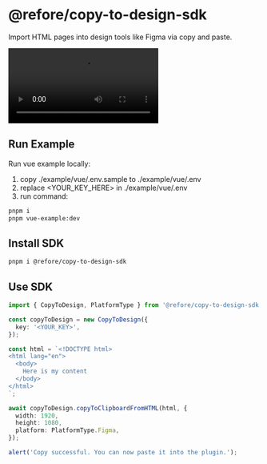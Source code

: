 # @refore/copy-to-design-sdk

Import HTML pages into design tools like Figma via copy and paste.

<video src="https://github.com/user-attachments/assets/35d7dc5c-be51-4e28-aaf5-f0381cf701e1"></video>

## Run Example

Run vue example locally:

1. copy ./example/vue/.env.sample to ./example/vue/.env
2. replace <YOUR_KEY_HERE> in ./example/vue/.env
3. run command:

```bash
pnpm i
pnpm vue-example:dev
```

## Install SDK

```bash
pnpm i @refore/copy-to-design-sdk
```

## Use SDK

```typescript
import { CopyToDesign, PlatformType } from '@refore/copy-to-design-sdk';

const copyToDesign = new CopyToDesign({
  key: '<YOUR_KEY>',
});

const html = `<!DOCTYPE html>
<html lang="en">
  <body>
    Here is my content
  </body>
</html>
`;

await copyToDesign.copyToClipboardFromHTML(html, {
  width: 1920,
  height: 1080,
  platform: PlatformType.Figma,
});

alert('Copy successful. You can now paste it into the plugin.');
```
